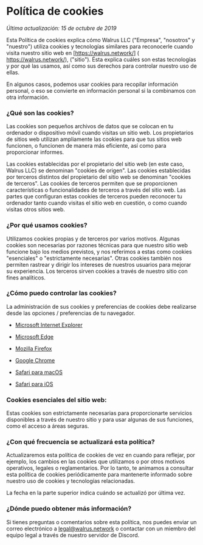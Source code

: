 # Política de cookies

*Última actualización: 15 de octubre de 2019*

Esta Política de cookies explica cómo Walrus LLC ("Empresa", "nosotros" y "nuestro") utiliza cookies y tecnologías similares para reconocerle cuando visita nuestro sitio web en [https://walrus.network/] ( https://walrus.network/), ("sitio"). Ésta explica cuáles son estas tecnologías y por qué las usamos, así como sus derechos para controlar nuestro uso de ellas.

En algunos casos, podemos usar cookies para recopilar información personal, o eso se convierte en información personal si la combinamos con otra información.

### ¿Qué son las cookies?

Las cookies son pequeños archivos de datos que se colocan en tu ordenador o dispositivo móvil cuando visitas un sitio web. Los propietarios de sitios web utilizan ampliamente las cookies para que tus sitios web funcionen, o funcionen de manera más eficiente, así como para proporcionar informes.

Las cookies establecidas por el propietario del sitio web (en este caso, Walrus LLC) se denominan "cookies de origen". Las cookies establecidas por terceros distintos del propietario del sitio web se denominan "cookies de terceros". Las cookies de terceros permiten que se proporcionen características o funcionalidades de terceros a través del sitio web. Las partes que configuran estas cookies de terceros pueden reconocer tu ordenador tanto cuando visitas el sitio web en cuestión, o como cuando visitas otros sitios web.

### ¿Por qué usamos cookies?

Utilizamos cookies propias y de terceros por varios motivos. Algunas cookies son necesarias por razones técnicas para que nuestro sitio web funcione bajo los medios previstos, y nos referimos a estas como cookies "esenciales" o "estrictamente necesarias". Otras cookies también nos permiten rastrear y dirigir los intereses de nuestros usuarios para mejorar su experiencia. Los terceros sirven cookies a través de nuestro sitio con fines analíticos.

### ¿Cómo puedo controlar las cookies?

La administración de sus cookies y preferencias de cookies debe realizarse desde las opciones / preferencias de tu navegador.

* [Microsoft Internet Explorer](https://support.microsoft.com/es-es/help/17442/windows-internet-explorer-delete-manage-cookies)

* [Microsoft Edge](https://privacy.microsoft.com/es-es/windows-10-microsoft-edge-and-privacy)

* [Mozilla Firefox](https://support.mozilla.org/es/kb/cookies-informacion-que-los-sitios-web-guardan-en-)

* [Google Chrome](https://support.google.com/chrome/answer/95647?hl=es)

* [Safari para macOS](https://support.apple.com/kb/PH21411)

* [Safari para iOS](https://support.apple.com/es-es/HT201265)

### Cookies esenciales del sitio web:

Estas cookies son estrictamente necesarias para proporcionarte servicios disponibles a través de nuestro sitio y para usar algunas de sus funciones, como el acceso a áreas seguras.

### ¿Con qué frecuencia se actualizará esta política?

Actualizaremos esta política de cookies de vez en cuando para reflejar, por ejemplo, los cambios en las cookies que utilizamos o por otros motivos operativos, legales o reglamentarios. Por lo tanto, te animamos a consultar esta política de cookies periódicamente para mantenerte informado sobre nuestro uso de cookies y tecnologías relacionadas.

La fecha en la parte superior indica cuándo se actualizó por última vez.

### ¿Dónde puedo obtener más información?

Si tienes preguntas o comentarios sobre esta política, nos puedes enviar un correo electrónico a [legal@walrus.network](mailto:legal@walrus.network) o contactar con un miembro del equipo legal a través de nuestro servidor de Discord.
